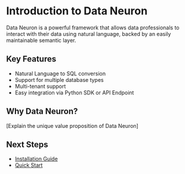 # Introduction to Data Neuron

Data Neuron is a powerful framework that allows data professionals to interact with their data using natural language, backed by an easily maintainable semantic layer.

## Key Features

- Natural Language to SQL conversion
- Support for multiple database types
- Multi-tenant support
- Easy integration via Python SDK or API Endpoint

## Why Data Neuron?

[Explain the unique value proposition of Data Neuron]

## Next Steps

- [Installation Guide](installation.md)
- [Quick Start](quickstart.md)
